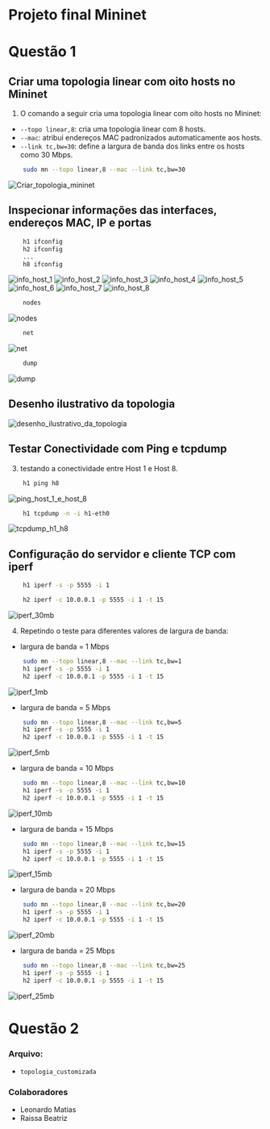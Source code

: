 # Projeto final Mininet

# Questão 1

## Criar uma topologia linear com oito hosts no Mininet

1. O comando a seguir cria uma topologia linear com oito hosts no Mininet:

- `--topo linear,8`: cria uma topologia linear com 8 hosts.
- `--mac`: atribui endereços MAC padronizados automaticamente aos hosts.
- `--link tc,bw=30`: define a largura de banda dos links entre os hosts como 30 Mbps.

```sh
    sudo mn --topo linear,8 --mac --link tc,bw=30
```

![Criar_topologia_mininet](./imagens/topologia_linear.png)

## Inspecionar informações das interfaces, endereços MAC, IP e portas

```sh
    h1 ifconfig
    h2 ifconfig
    ...
    h8 ifconfig
```

![info_host_1](./imagens/h1_ifconfig.png)
![info_host_2](./imagens/h2_ifconfig.png)
![info_host_3](./imagens/h3_ifconfig.png)
![info_host_4](./imagens/h4_ifconfig.png)
![info_host_5](./imagens/h5_ifconfig.png)
![info_host_6](./imagens/h6_ifconfig.png)
![info_host_7](./imagens/h7_ifconfig.png)
![info_host_8](./imagens/h8_ifconfig.png)

```sh
    nodes
```

![nodes](./imagens/nodes.png)

```sh
    net
```

![net](./imagens/net.png)

```sh
    dump
```

![dump](./imagens/dump.png)

## Desenho ilustrativo da topologia

![desenho_ilustrativo_da_topologia](./imagens/desenho_ilustrativo_da_topologia.png)

## Testar Conectividade com Ping e tcpdump

3. testando a conectividade entre Host 1 e Host 8.

```sh
    h1 ping h8
```

![ping_host_1_e_host_8](./imagens/h1_ping_h8.png)

```sh
    h1 tcpdump -n -i h1-eth0
```

![tcpdump_h1_h8](./imagens/tcpdump_h1_h8.png)

## Configuração do servidor e cliente TCP com iperf

```sh
    h1 iperf -s -p 5555 -i 1
```
```sh
    h2 iperf -c 10.0.0.1 -p 5555 -i 1 -t 15
```

![iperf_30mb](./imagens/iperf_30mb.png)

4. Repetindo o teste para diferentes valores de largura de banda:

- largura de banda = 1 Mbps
```sh
    sudo mn --topo linear,8 --mac --link tc,bw=1
    h1 iperf -s -p 5555 -i 1
    h2 iperf -c 10.0.0.1 -p 5555 -i 1 -t 15
```

![iperf_1mb](./imagens/iperf_1mb.png)

- largura de banda = 5 Mbps
```sh
    sudo mn --topo linear,8 --mac --link tc,bw=5
    h1 iperf -s -p 5555 -i 1
    h2 iperf -c 10.0.0.1 -p 5555 -i 1 -t 15
```

![iperf_5mb](./imagens/iperf_5mb.png)

- largura de banda = 10 Mbps
```sh
    sudo mn --topo linear,8 --mac --link tc,bw=10
    h1 iperf -s -p 5555 -i 1
    h2 iperf -c 10.0.0.1 -p 5555 -i 1 -t 15
```

![iperf_10mb](./imagens/iperf_10mb.png)

- largura de banda = 15 Mbps
```sh
    sudo mn --topo linear,8 --mac --link tc,bw=15
    h1 iperf -s -p 5555 -i 1
    h2 iperf -c 10.0.0.1 -p 5555 -i 1 -t 15
```

![iperf_15mb](./imagens/iperf_15mb.png)

- largura de banda = 20 Mbps
```sh
    sudo mn --topo linear,8 --mac --link tc,bw=20
    h1 iperf -s -p 5555 -i 1
    h2 iperf -c 10.0.0.1 -p 5555 -i 1 -t 15
```

![iperf_20mb](./imagens/iperf_20mb.png)

- largura de banda = 25 Mbps
```sh
    sudo mn --topo linear,8 --mac --link tc,bw=25
    h1 iperf -s -p 5555 -i 1
    h2 iperf -c 10.0.0.1 -p 5555 -i 1 -t 15
```

![iperf_25mb](./imagens/iperf_25mb.png)

# Questão 2

### Arquivo:
  - `topologia_customizada`

### Colaboradores
- Leonardo Matias
- Raissa Beatriz

